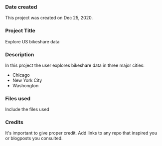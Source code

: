 ### Date created
This project was created on Dec 25, 2020.

### Project Title
Explore US bikeshare data

### Description
In this project the user explores bikeshare data in three major cities:
 * Chicago
 * New York City
 * Washongton

### Files used
Include the files used

### Credits
It's important to give proper credit. Add links to any repo that inspired you or blogposts you consulted.

